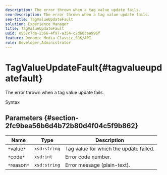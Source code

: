 ```yaml
---
description: The error thrown when a tag value update fails.
seo-description: The error thrown when a tag value update fails.
seo-title: TagValueUpdateFault
solution: Experience Manager
title: TagValueUpdateFault
uuid: e557c7da-2366-4f97-a354-c2d603aa996f
feature: Dynamic Media Classic,SDK/API
role: Developer,Administrator
---
```


# TagValueUpdateFault{#tagvalueupdatefault}

The error thrown when a tag value update fails.

 Syntax 

## Parameters {#section-2fc9bea56b6d4b72b80d4f04c5f9b862}

|  Name  | Type  | Description  |
|---|---|---|
|  `*`value`*`  | `xsd:string`  | Tag value for which the update failed.  |
|  `*`code`*`  | `xsd:int`  | Error code number.  |
|  `*`reason`*`  | `xsd:string`  | Error message (plain-text).  |

